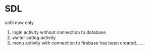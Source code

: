 # SDL
until now only 
  1. login activity without connection to database
  2. waiter catlog activity
  3. menu activity with connection to firebase 
  has been created.......
